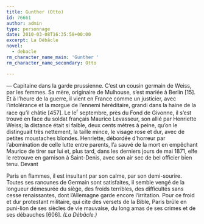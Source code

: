 ```yaml
---
title: Gunther (Otto)
id: 76661
author: admin
type: personnage
date: 2010-03-08T16:35:58+00:00
excerpt: La Débâcle
novel:
  - debacle
rm_character_name_main: 'Gunther '
rm_character_name_secondary: Otto

---
```

— Capitaine dans la garde prussienne. C&rsquo;est un cousin germain de Weiss, par les femmes. Sa mère, originaire de Mulhouse, s&rsquo;est mariée à Berlin [15]. Et à l&rsquo;heure de la guerre, il vient en France comme un justicier, avec l&rsquo;intolérance et la morgue de l&rsquo;ennemi héréditaire, grandi dans la haine de la race qu&rsquo;il châtie [457]. Le le<sup>r</sup> septembre, près du Fond de Givonne, il s&rsquo;est trouvé en face du soldat français Maurice Levasseur, son allié par Henriette Weiss; la distance était si faible, deux cents mètres à peine, qu&rsquo;on le distinguait très nettement, la taille mince, le visage rose et dur, avec de petites moustaches blondes. Henriette, débordée d&rsquo;horreur par l&rsquo;abomination de celle lutte entre parents, l&rsquo;a sauvé de la mort en empêchant Maurice de tirer sur lui et, plus tard, dans les derniers jours de mai 1871, elfe le retrouve en garnison à Saint-Denis, avec son air sec de bel officier bien tenu. Devant

Paris en flammes, il est insultant par son calme, par son demi-sourire. Toutes ses rancunes de Germain sont satisfaites, il semble vengé de la longueur démesurée du siège, des froids terribles, des difficultés sans cesse renaissantes, dont l&rsquo;Allemagne garde encore l&rsquo;irritation. Pour ce froid et dur protestant militaire, qui cite des versets de la Bible, Paris brûle en puni-lion de ses siècles de vie mauvaise, du long amas de ses crimes et de ses débauches [606]. _(La Débâcle.)_